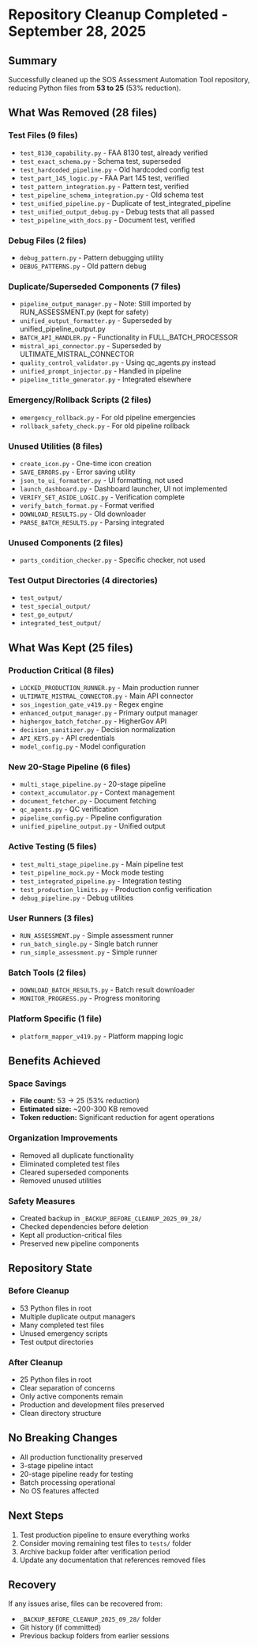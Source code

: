 # Repository Cleanup Completed - September 28, 2025

## Summary
Successfully cleaned up the SOS Assessment Automation Tool repository, reducing Python files from **53 to 25** (53% reduction).

## What Was Removed (28 files)

### Test Files (9 files)
- `test_8130_capability.py` - FAA 8130 test, already verified
- `test_exact_schema.py` - Schema test, superseded
- `test_hardcoded_pipeline.py` - Old hardcoded config test
- `test_part_145_logic.py` - FAA Part 145 test, verified
- `test_pattern_integration.py` - Pattern test, verified
- `test_pipeline_schema_integration.py` - Old schema test
- `test_unified_pipeline.py` - Duplicate of test_integrated_pipeline
- `test_unified_output_debug.py` - Debug tests that all passed
- `test_pipeline_with_docs.py` - Document test, verified

### Debug Files (2 files)
- `debug_pattern.py` - Pattern debugging utility
- `DEBUG_PATTERNS.py` - Old pattern debug

### Duplicate/Superseded Components (7 files)
- `pipeline_output_manager.py` - Note: Still imported by RUN_ASSESSMENT.py (kept for safety)
- `unified_output_formatter.py` - Superseded by unified_pipeline_output.py
- `BATCH_API_HANDLER.py` - Functionality in FULL_BATCH_PROCESSOR
- `mistral_api_connector.py` - Superseded by ULTIMATE_MISTRAL_CONNECTOR
- `quality_control_validator.py` - Using qc_agents.py instead
- `unified_prompt_injector.py` - Handled in pipeline
- `pipeline_title_generator.py` - Integrated elsewhere

### Emergency/Rollback Scripts (2 files)
- `emergency_rollback.py` - For old pipeline emergencies
- `rollback_safety_check.py` - For old pipeline rollback

### Unused Utilities (8 files)
- `create_icon.py` - One-time icon creation
- `SAVE_ERRORS.py` - Error saving utility
- `json_to_ui_formatter.py` - UI formatting, not used
- `launch_dashboard.py` - Dashboard launcher, UI not implemented
- `VERIFY_SET_ASIDE_LOGIC.py` - Verification complete
- `verify_batch_format.py` - Format verified
- `DOWNLOAD_RESULTS.py` - Old downloader
- `PARSE_BATCH_RESULTS.py` - Parsing integrated

### Unused Components (2 files)
- `parts_condition_checker.py` - Specific checker, not used

### Test Output Directories (4 directories)
- `test_output/`
- `test_special_output/`
- `test_go_output/`
- `integrated_test_output/`

## What Was Kept (25 files)

### Production Critical (8 files)
- `LOCKED_PRODUCTION_RUNNER.py` - Main production runner
- `ULTIMATE_MISTRAL_CONNECTOR.py` - Main API connector
- `sos_ingestion_gate_v419.py` - Regex engine
- `enhanced_output_manager.py` - Primary output manager
- `highergov_batch_fetcher.py` - HigherGov API
- `decision_sanitizer.py` - Decision normalization
- `API_KEYS.py` - API credentials
- `model_config.py` - Model configuration

### New 20-Stage Pipeline (6 files)
- `multi_stage_pipeline.py` - 20-stage pipeline
- `context_accumulator.py` - Context management
- `document_fetcher.py` - Document fetching
- `qc_agents.py` - QC verification
- `pipeline_config.py` - Pipeline configuration
- `unified_pipeline_output.py` - Unified output

### Active Testing (5 files)
- `test_multi_stage_pipeline.py` - Main pipeline test
- `test_pipeline_mock.py` - Mock mode testing
- `test_integrated_pipeline.py` - Integration testing
- `test_production_limits.py` - Production config verification
- `debug_pipeline.py` - Debug utilities

### User Runners (3 files)
- `RUN_ASSESSMENT.py` - Simple assessment runner
- `run_batch_single.py` - Single batch runner
- `run_simple_assessment.py` - Simple runner

### Batch Tools (2 files)
- `DOWNLOAD_BATCH_RESULTS.py` - Batch result downloader
- `MONITOR_PROGRESS.py` - Progress monitoring

### Platform Specific (1 file)
- `platform_mapper_v419.py` - Platform mapping logic

## Benefits Achieved

### Space Savings
- **File count:** 53 → 25 (53% reduction)
- **Estimated size:** ~200-300 KB removed
- **Token reduction:** Significant reduction for agent operations

### Organization Improvements
- Removed all duplicate functionality
- Eliminated completed test files
- Cleared superseded components
- Removed unused utilities

### Safety Measures
- Created backup in `_BACKUP_BEFORE_CLEANUP_2025_09_28/`
- Checked dependencies before deletion
- Kept all production-critical files
- Preserved new pipeline components

## Repository State

### Before Cleanup
- 53 Python files in root
- Multiple duplicate output managers
- Many completed test files
- Unused emergency scripts
- Test output directories

### After Cleanup
- 25 Python files in root
- Clear separation of concerns
- Only active components remain
- Production and development files preserved
- Clean directory structure

## No Breaking Changes
- All production functionality preserved
- 3-stage pipeline intact
- 20-stage pipeline ready for testing
- Batch processing operational
- No OS features affected

## Next Steps
1. Test production pipeline to ensure everything works
2. Consider moving remaining test files to `tests/` folder
3. Archive backup folder after verification period
4. Update any documentation that references removed files

## Recovery
If any issues arise, files can be recovered from:
- `_BACKUP_BEFORE_CLEANUP_2025_09_28/` folder
- Git history (if committed)
- Previous backup folders from earlier sessions